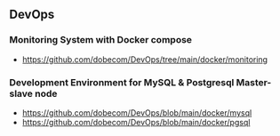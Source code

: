 ## DevOps
### Monitoring System with Docker compose
* https://github.com/dobecom/DevOps/tree/main/docker/monitoring

### Development Environment for MySQL & Postgresql Master-slave node
* https://github.com/dobecom/DevOps/blob/main/docker/mysql
* https://github.com/dobecom/DevOps/blob/main/docker/pgsql
